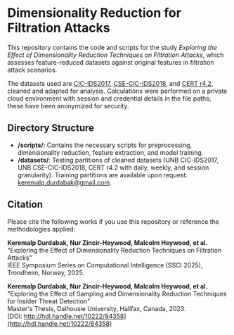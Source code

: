 # Dimensionality Reduction for Filtration Attacks

This repository contains the code and scripts for the study *Exploring the Effect of Dimensionality Reduction Techniques on Filtration Attacks*, which assesses feature-reduced datasets against original features in filtration attack scenarios.

The datasets used are [CIC-IDS2017](https://www.unb.ca/cic/datasets/ids-2017.html), [CSE-CIC-IDS2018](https://www.unb.ca/cic/datasets/ids-2018.html), and [CERT r4.2](https://kilthub.cmu.edu/articles/dataset/Insider_Threat_Test_Dataset/12841247), cleaned and adapted for analysis. Calculations were performed on a private cloud environment with session and credential details in the file paths; these have been anonymized for security.

## Directory Structure

- **/scripts/**: Contains the necessary scripts for preprocessing, dimensionality reduction, feature extraction, and model training.
- **/datasets/**: Testing partitions of cleaned datasets (UNB CIC-IDS2017, UNB CSE-CIC-IDS2018, CERT r4.2 with daily, weekly, and session granularity). Training partitions are available upon request: keremalp.durdabak@gmail.com.

## Citation

Please cite the following works if you use this repository or reference the methodologies applied:

**Keremalp Durdabak, Nur Zincir-Heywood, Malcolm Heywood, et al.**  
"Exploring the Effect of Dimensionality Reduction Techniques on Filtration Attacks"  
IEEE Symposium Series on Computational Intelligence (SSCI 2025), Trondheim, Norway, 2025.

**Keremalp Durdabak, Nur Zincir-Heywood, Malcolm Heywood, et al.**  
"Exploring the Effect of Sampling and Dimensionality Reduction Techniques for Insider Threat Detection"  
Master's Thesis, Dalhousie University, Halifax, Canada, 2023.  
[DOI: http://hdl.handle.net/10222/84358](http://hdl.handle.net/10222/84358)

<!-- **D. C. Le, N. Zincir-Heywood, and M. I. Heywood**  
"Analyzing Data Granularity Levels for Insider Threat Detection Using Machine Learning."  
IEEE Transactions on Network and Service Management, vol. 17, no. 1, pp. 30–44, March 2020.  
[DOI: 10.1109/TNSM.2020.2967721](https://doi.org/10.1109/TNSM.2020.2967721) -->
